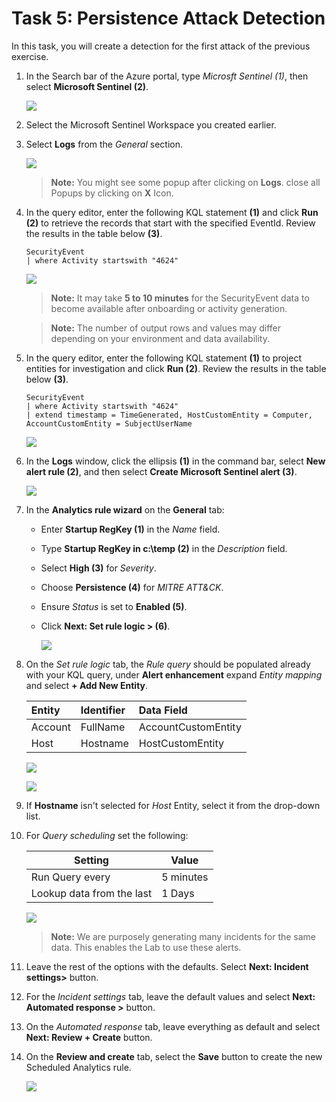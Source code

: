 # Task 5: Persistence Attack Detection

In this task, you will create a detection for the first attack of the previous exercise.
1. In the Search bar of the Azure portal, type *Microsft Sentinel (1)*, then select **Microsoft Sentinel (2)**.

   ![](./media/09.png)
   
1. Select the Microsoft Sentinel Workspace you created earlier.

1. Select **Logs** from the *General* section.

   ![](./media/cor_r_g_7.png)

    >**Note:** You might see some popup after clicking on **Logs**. close all Popups by clicking on **X** Icon.

1. In the query editor, enter the following KQL statement **(1)** and click **Run (2)** to retrieve the records that start with the specified EventId. Review the results in the table below **(3)**.

    ```KQL
    SecurityEvent 
    | where Activity startswith "4624" 
    ```
   ![](./media/cor_r_g_8.png)

    >**Note:** It may take **5 to 10 minutes** for the SecurityEvent data to become available after onboarding or activity generation. 

    >**Note:** The number of output rows and values may differ depending on your environment and data availability.

1. In the query editor, enter the following KQL statement **(1)** to project entities for investigation and click **Run (2)**. Review the results in the table below **(3)**.

    ```KQL
    SecurityEvent 
    | where Activity startswith "4624" 
    | extend timestamp = TimeGenerated, HostCustomEntity = Computer, AccountCustomEntity = SubjectUserName
    ```

   ![](./media/cor_r_g_9.png)

1. In the **Logs** window, click the ellipsis **(1)** in the command bar, select **New alert rule (2)**, and then select **Create Microsoft Sentinel alert (3)**.
   
   ![](./media/cor_r_g_11.png)

1. In the **Analytics rule wizard** on the **General** tab: 
 
    - Enter **Startup RegKey (1)** in the *Name* field.  
    - Type **Startup RegKey in c:\temp (2)** in the *Description* field.  
    - Select **High (3)** for *Severity*.  
    - Choose **Persistence (4)** for *MITRE ATT&CK*.  
    - Ensure *Status* is set to **Enabled (5)**.  
    - Click **Next: Set rule logic > (6)**.  

        ![](./media/cor_r_g_12.png)

1. On the *Set rule logic* tab, the *Rule query* should be populated already with your KQL query, under **Alert enhancement** expand *Entity mapping* and select **+ Add New Entity**.

    |Entity|Identifier|Data Field|
    |:----|:----|:----|
    |Account|FullName|AccountCustomEntity|
    |Host|Hostname|HostCustomEntity|

   ![](./media/cor_r_g_13.png)

   ![](./media/cor_r_g_14.png)

1. If **Hostname** isn't selected for *Host* Entity, select it from the drop-down list.

1. For *Query scheduling* set the following:

    |Setting|Value|
    |---|---|
    |Run Query every|5 minutes|
    |Lookup data from the last|1 Days|

   ![](./media/cor_r_g_15.png)

    >**Note:** We are purposely generating many incidents for the same data. This enables the Lab to use these alerts.

1. Leave the rest of the options with the defaults. Select **Next: Incident settings>** button.

1. For the *Incident settings* tab, leave the default values and select **Next: Automated response >** button.

1. On the *Automated response* tab, leave everything as default and select  **Next: Review + Create** button.
  
1. On the **Review and create** tab, select the **Save** button to create the new Scheduled Analytics rule.

   ![](./media/cor_r_g_16.png)

